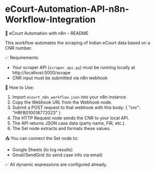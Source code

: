 # eCourt-Automation-API-n8n-Workflow-Integration


📄 eCourt Automation with n8n – README

This workflow automates the scraping of Indian eCourt data based on a CNR number.

✅ Requirements:
- Your scraper API (`scraper_api.py`) must be running locally at http://localhost:5000/scrape
- CNR input must be submitted via n8n webhook

🔧 How to Use:
1. Import `ecourt_n8n_workflow.json` into your n8n instance.
2. Copy the Webhook URL from the Webhook node.
3. Submit a POST request to that webhook with this body:
   {
     "cnr": "HRFB010018772023"
   }
4. The HTTP Request node sends the CNR to your local API.
5. The API returns JSON case data (party name, FIR, etc.).
6. The Set node extracts and formats these values.

📤 You can connect the Set node to:
- Google Sheets (to log results)
- Gmail/SendGrid (to send case info via email)

✅ All dynamic expressions are configured already.

